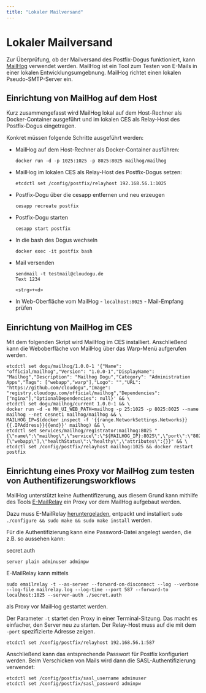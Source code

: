 ```yaml
---
title: "Lokaler Mailversand"
---
```


# Lokaler Mailversand

Zur Überprüfung, ob der Mailversand des Postfix-Dogus funktioniert, kann [MailHog](https://github.com/mailhog/MailHog)
verwendet werden. MailHog ist ein Tool zum Testen von E-Mails in einer lokalen Entwicklungsumgebnung. MailHog richtet
einen lokalen Pseudo-SMTP-Server ein.

## Einrichtung von MailHog auf dem Host

Kurz zusammengefasst wird MailHog lokal auf dem Host-Rechner als Docker-Container ausgeführt und im lokalen CES als
Relay-Host des Postfix-Dogus eingetragen.

Konkret müssen folgende Schritte ausgeführt werden:

* MailHog auf dem Host-Rechner als Docker-Container ausführen:
  ```
  docker run -d -p 1025:1025 -p 8025:8025 mailhog/mailhog 
  ```
* MailHog im lokalen CES als Relay-Host des Postfix-Dogus setzen:
  ```
  etcdctl set /config/postfix/relayhost 192.168.56.1:1025
  ```
* Postfix-Dogu über die cesapp entfernen und neu erzeugen
  ```
  cesapp recreate postfix
  ```
* Postfix-Dogu starten
  ```
  cesapp start postfix 
  ```
* In die bash des Dogus wechseln
  ```
  docker exec -it postfix bash 
  ```  
* Mail versenden
  ```
  sendmail -t testmail@cloudogu.de
  Text 1234
  
  <strg>+<d>
  ```
* In Web-Oberfläche vom MailHog - ```localhost:8025``` - Mail-Empfang prüfen

## Einrichtung von MailHog im CES

Mit dem folgenden Skript wird MailHog im CES installiert. Anschließend kann die Weboberfläche von MailHog über das Warp-Menü aufgerufen werden.

```shell
etcdctl set dogu/mailhog/1.0.0-1 '{"Name": "official/mailhog","Version": "1.0.0-1","DisplayName": "Mailhog","Description": "Mailhog Dogu","Category": "Administration Apps","Tags": ["webapp","warp"],"Logo": "","URL": "https://github.com/cloudogu","Image": "registry.cloudogu.com/official/mailhog","Dependencies": ["nginx"],"OptionalDependencies": null}' && \
etcdctl set dogu/mailhog/current 1.0.0-1 && \
docker run -d -e MH_UI_WEB_PATH=mailhog -p 25:1025 -p 8025:8025 --name mailhog --net cesnet1 mailhog/mailhog && \
MAILHOG_IP=$(docker inspect -f '{{range.NetworkSettings.Networks}}{{.IPAddress}}{{end}}' mailhog) && \
etcdctl set services/mailhog/registrator:mailhog:8025 "{\"name\":\"mailhog\",\"service\":\"${MAILHOG_IP}:8025\",\"port\":\"8025\",\"tags\":[\"webapp\"],\"healthStatus\":\"healthy\",\"attributes\":{}}" && \
etcdctl set /config/postfix/relayhost mailhog:1025 && docker restart postfix
```


## Einrichtung eines Proxy vor MailHog zum testen von Authentifizerungsworkflows

MailHog unterstützt keine Authentifizerung, aus diesem Grund kann mithilfe des Tools [E-MailRelay](http://emailrelay.sourceforge.net/index.html) 
ein Proxy vor dem MailHog aufgebaut werden.

Dazu muss E-MailRelay [heruntergeladen](http://emailrelay.sourceforge.net/Download.html), 
entpackt und installiert `sudo ./configure && sudo make && sudo make install` werden. 

Für die Authentifizierung kann eine Password-Datei angelegt werden, die z.B. so aussehen kann:

secret.auth
```
server plain adminuser adminpw
```

E-MailRelay kann mittels 
```
sudo emailrelay -t --as-server --forward-on-disconnect --log --verbose --log-file mailrelay.log --log-time --port 587 --forward-to localhost:1025 --server-auth ./secret.auth
```
als Proxy vor MailHog gestartet werden.

Der Parameter `-t` startet den Proxy in einer Terminal-Sitzung. Das macht es einfacher, den Server neu zu starten.
Der Relay-Host muss auf die mit dem `-port` spezifizierte Adresse zeigen. 
```
etcdctl set /config/postfix/relayhost 192.168.56.1:587
```

Anschließend kann das entsprechende Passwort für Postfix konfiguriert werden.
Beim Verschicken von Mails wird dann die SASL-Authentifizierung verwendet:
```
etcdctl set /config/postfix/sasl_username adminuser
etcdctl set /config/postfix/sasl_password adminpw
```
